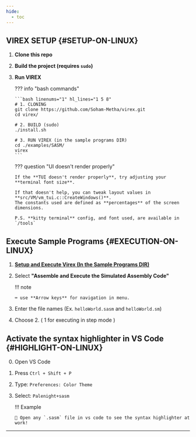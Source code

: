 ```yaml
---
hide:
  - toc
---
```


## VIREX SETUP {#SETUP-ON-LINUX}

1.  **Clone this repo**

2.  **Build the project (requires `sudo`)**

3.  **Run VIREX**

    ??? info "bash commands"

        ```bash linenums="1" hl_lines="1 5 8"
        # 1. CLONING
        git clone https://github.com/Soham-Metha/virex.git
        cd virex/

        # 2. BUILD (sudo)
        ./install.sh

        # 3. RUN VIREX (in the sample programs DIR)
        cd ./examples/SASM/
        virex
        ```

    ??? question "UI doesn't render properly"

        If the **TUI doesn't render properly**, try adjusting your **terminal font size**.

        If that doesn't help, you can tweak layout values in **src/VM/vm_tui.c::CreateWindows()**.
        The constants used are defined as **percentages** of the screen dimensions.

        P.S. **kitty terminal** config, and font used, are available in `/tools`

## Execute Sample Programs {#EXECUTION-ON-LINUX}

1.  [**Setup and Execute Virex (In the Sample Programs DIR)**](#setup-on-linux)
2.  Select **"Assemble and Execute the Simulated Assembly Code"**

    !!! note

        ⌨️ use **Arrow keys** for navigation in menu.

3.  Enter the file names (Ex. `helloWorld.sasm` and `helloWorld.sm`)
4.  Choose 2. ( 1 for executing in step mode )

## Activate the syntax highlighter in VS Code {#HIGHLIGHT-ON-LINUX}

0.  Open VS Code
1.  Press `Ctrl + Shift + P`
2.  Type: `Preferences: Color Theme`
3.  Select: `Palenight+sasm`

    !!! Example

        🎨 Open any `.sasm` file in vs code to see the syntax highlighter at work!

---

